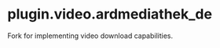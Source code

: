 plugin.video.ardmediathek_de
============================

Fork for implementing video download capabilities.

